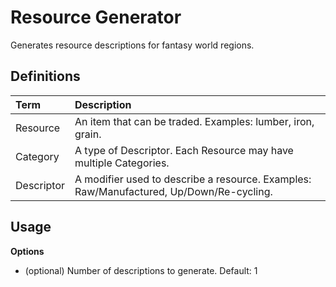 # Resource Generator

Generates resource descriptions for fantasy world regions.

## Definitions

| Term | Description |
|:-----|:------------|
| Resource | An item that can be traded. Examples: lumber, iron, grain. |
| Category | A type of Descriptor. Each Resource may have multiple Categories. |
| Descriptor | A modifier used to describe a resource. Examples: Raw/Manufactured, Up/Down/Re-cycling. |

## Usage

**Options**
* (optional) Number of descriptions to generate. Default: 1

